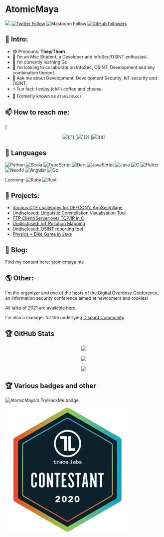 # AtomicMaya

![](https://komarev.com/ghpvc/?username=AtomicMaya&style=flat-square)
[![Twitter Follow](https://img.shields.io/twitter/follow/AtomicMaya_?style=social)](https://twitter.com/AtomicMaya_)
![Mastodon Follow](https://img.shields.io/mastodon/follow/109240206564464426?domain=https%3A%2F%2Ftech.lgbt&style=social)
[![GitHub followers](https://img.shields.io/github/followers/AtomicMaya?style=social)](https://github.com/AtomicMaya)

## 👋 Intro:

- 😄 Pronouns: **They/Them**
- 🔭 I’m an Msc Student, a Developer and InfoSec/OSINT enthusiast.
- 🌱 I’m currently learning Go.
- 👯 I’m looking to collaborate on InfoSec, OSINT, Development and any combination thereof.
- 💬 Ask me about Development, Development Security, IoT security and OSINT.
- ⚡ Fun fact: I enjoy (chili) coffee and cheese.
- 📅 Formerly known as `AtomicNicos`

## 📫 How to reach me:

[<p align='center'> <img src="https://img.shields.io/badge/website-atomicmaya.me-green?style=for-the-badge"/>][1]
[<img src="https://img.shields.io/badge/email-atomicmaya@pm.me-orange?style=for-the-badge&logo=proton"/>][2]
[<img src="https://img.shields.io/badge/twitter-atomic_maya-lightblue?style=for-the-badge&logo=twitter"/>][4]

## 🧰 Languages

![Python](https://img.shields.io/badge/python-3670A0?style=for-the-badge&logo=python&logoColor=ffdd54)
![Scala](https://img.shields.io/badge/scala-%23DC322F.svg?style=for-the-badge&logo=scala&logoColor=white)
![TypeScript](https://img.shields.io/badge/typescript-%23007ACC.svg?style=for-the-badge&logo=typescript&logoColor=white)
![Dart](https://img.shields.io/badge/dart-%230175C2.svg?style=for-the-badge&logo=dart&logoColor=white)
![JavaScript](https://img.shields.io/badge/javascript-%23323330.svg?style=for-the-badge&logo=javascript&logoColor=%23F7DF1E)
![Java](https://img.shields.io/badge/java-%23ED8B00.svg?style=for-the-badge&logo=java&logoColor=white)
![C](https://img.shields.io/badge/c-%2300599C.svg?style=for-the-badge&logo=c&logoColor=white)
![Flutter](https://img.shields.io/badge/flutter-%231572B6.svg?style=for-the-badge&logo=flutter&logoColor=white)
![Neo4J](https://img.shields.io/badge/neo4j-%231572B6.svg?style=for-the-badge&logo=neo4j&logoColor=white)
![Angular](https://img.shields.io/badge/angular-%23DD0031.svg?style=for-the-badge&logo=angular&logoColor=white)
![Go](https://img.shields.io/badge/go-%2300ADD8.svg?style=for-the-badge&logo=go&logoColor=white)
 
Learning: ![Ruby](https://img.shields.io/badge/ruby-%23CC342D.svg?style=for-the-badge&logo=ruby&logoColor=white) ![Rust](https://img.shields.io/badge/rust-%23000000.svg?style=for-the-badge&logo=rust&logoColor=white)

## 🤖 Projects:

- [Various CTF challenges for DEFCON's AppSecVillage](https://github.com/AppSecVillage/AppSecVillage.github.io)
- [Undisclosed: Linguistic Constellation Visualisation Tool]()
- [FTP Client/Server over TCP/IP in C](https://github.com/AtomicNicos/ftp-server-client)
- [Undisclosed: IoT Pollution Mapping]()
- [Undisclosed: OSINT reporting tool]()
- [Physics + Bike Game in Java](https://github.com/AtomicNicos/BikeGame)

## 📝 Blog: 

Find my content here: [atomicmaya.me](https://atomicmaya.me)
 
## 🌎 Other:

I'm the organizer and one of the hosts of the [Digital Overdose Conference](https://digitaloverdose.tech/conference), an information security conference aimed at newcomers and rookies! 

All talks of 2021 are available [here](https://www.youtube.com/playlist?list=PLUI-ug97ALy180thHUsRIt7qxFt0QVGDz).

I'm also a manager for the underlying [Discord Community](https://discord.gg/digitaloverdose)

## 🏆 GitHub Stats

<p align="center"><img src="https://github-readme-stats.vercel.app/api?username=AtomicMaya&show_icons=true&title_color=ab20fd&icon_color=39ff14&text_color=2D96FF&bg_color=151515"></p>
<p align="center"><img src="https://github-readme-stats.vercel.app/api/top-langs/?username=AtomicMaya&show_icons=true&title_color=ab20fd&icon_color=39ff14&text_color=2D96FF&bg_color=151515"></p>

<p align="center"><img src="https://github-readme-streak-stats.herokuapp.com/?user=AtomicMaya&theme=dark&ring=FFB19A&hide_border=true&currStreakNum=F6A085&fire=F6A085&currStreakLabel=F6A085"></p>

## 🏆 Various badges and other

![AtomicMaya's TryHackMe badge](https://tryhackme-badges.s3.amazonaws.com/AtomicNicos.png)

![conintbadge](https://github.com/AtomicMaya/AtomicMaya/blob/main/assertion-D6eDo8KHS7mw9kpn0nnMxA.png)
 
